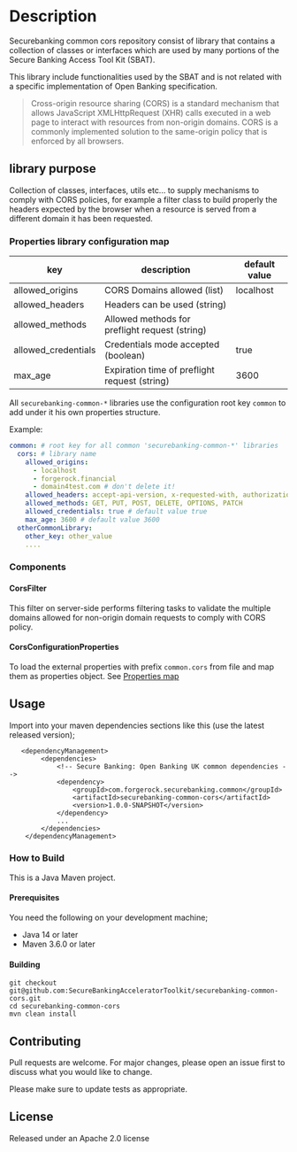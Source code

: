 # Description
Securebanking common cors repository consist of library that contains a collection of classes or interfaces which are used by many portions of the Secure Banking Access Tool Kit (SBAT).

This library include functionalities used by the SBAT and is not related with a specific implementation of Open Banking specification.

> Cross-origin resource sharing (CORS) is a standard mechanism that allows JavaScript XMLHttpRequest (XHR) calls executed in a web page to interact with resources from non-origin domains. CORS is a commonly implemented solution to the same-origin policy that is enforced by all browsers.

## library purpose
Collection of classes, interfaces, utils etc... to supply mechanisms to comply with CORS policies, for example a filter class to build properly the headers expected by the browser when a resource is served from a different domain it has been requested.

### Properties library configuration map
| key                 | description                                    | default value |
|---------------------|------------------------------------------------|---------------|
| allowed_origins     | CORS Domains allowed (list)                    | localhost     |
| allowed_headers     | Headers can be used (string)                   |               |
| allowed_methods     | Allowed methods for preflight request (string) |               |
| allowed_credentials | Credentials mode accepted (boolean)            | true          |
| max_age             | Expiration time of preflight request (string)  | 3600          |

All `securebanking-common-*` libraries use the configuration root key `common` to add under it his own properties structure.

Example:
````yaml
common: # root key for all common 'securebanking-common-*' libraries
  cors: # library name
    allowed_origins:
      - localhost
      - forgerock.financial
      - domain4test.com # don't delete it!
    allowed_headers: accept-api-version, x-requested-with, authorization, Content-Type, Authorization, credential, X-XSRF-TOKEN, Id-Token
    allowed_methods: GET, PUT, POST, DELETE, OPTIONS, PATCH
    allowed_credentials: true # default value true
    max_age: 3600 # default value 3600
  otherCommonLibrary:
    other_key: other_value
    ....
````
### Components
#### CorsFilter
This filter on server-side performs filtering tasks to validate the multiple domains allowed for non-origin domain requests to comply with CORS policy.

#### CorsConfigurationProperties
To load the external properties with prefix `common.cors` from file and map them as properties object.
See [Properties map](#properties-library-configuration-map)

## Usage
Import into your maven dependencies sections like this (use the latest released version);

```
   <dependencyManagement>
        <dependencies>
            <!-- Secure Banking: Open Banking UK common dependencies -->
            <dependency>
                <groupId>com.forgerock.securebanking.common</groupId>
                <artifactId>securebanking-common-cors</artifactId>
                <version>1.0.0-SNAPSHOT</version>
            </dependency>
            ...
        </dependencies>
    </dependencyManagement>
```

### How to Build

This is a Java Maven project. 

#### Prerequisites
You need the following on your development machine;
- Java 14 or later
- Maven 3.6.0 or later

#### Building

```shell
git checkout git@github.com:SecureBankingAcceleratorToolkit/securebanking-common-cors.git
cd securebanking-common-cors
mvn clean install
```


## Contributing
Pull requests are welcome. For major changes, please open an issue first to discuss what you would like to change.

Please make sure to update tests as appropriate.

## License 
Released under an Apache 2.0 license
